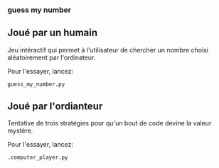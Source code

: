 ### guess my number

## Joué par un humain

Jeu intéractif  qui permet à l'utilisateur de chercher un nombre choisi aléatoirement par l'ordinateur.

Pour l'essayer, lancez:

~~~bash
guess_my_number.py
~~~


## Joué  par l'ordianteur

Tentative de trois stratégies pour qu'un bout de code devine la valeur mystère.

Pour l'essayer, lancez:

~~~bash
.computer_player.py
~~~
